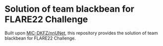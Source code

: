 # Solution of team blackbean for FLARE22 Challenge
Built upon [MIC-DKFZ/nnUNet](https://github.com/MIC-DKFZ/nnUNet), this repository provides the solution of team blackbean for FLARE22 Challenge.
